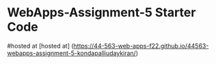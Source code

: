 # WebApps-Assignment-5 Starter Code
#hosted at
[hosted at]  (https://44-563-web-apps-f22.github.io/44563-webapps-assignment-5-kondapalliudaykiran/)
